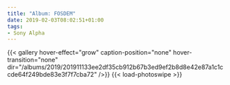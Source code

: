 ```yaml
---
title: "Album: FOSDEM"
date: 2019-02-03T08:02:51+01:00
tags:
- Sony Alpha
---
```


{{< gallery hover-effect="grow" caption-position="none" hover-transition="none" dir="/albums/2019/201911133ee2df35cb912b67b3ed9ef2b8d8e42e87a1c1ccde64f249bde83e3f7f7cba72" />}}
{{< load-photoswipe >}}
